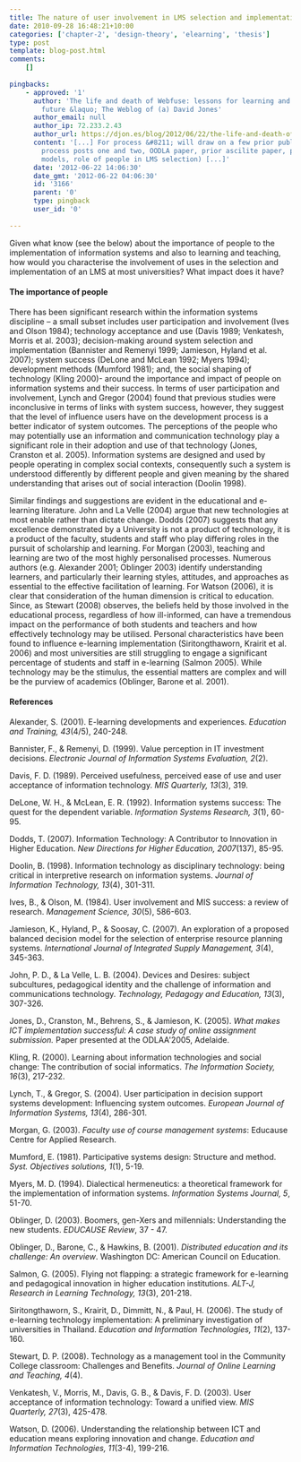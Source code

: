 ```yaml
---
title: The nature of user involvement in LMS selection and implementation
date: 2010-09-28 16:48:21+10:00
categories: ['chapter-2', 'design-theory', 'elearning', 'thesis']
type: post
template: blog-post.html
comments:
    []
    
pingbacks:
    - approved: '1'
      author: 'The life and death of Webfuse: lessons for learning and leading into the
        future &laquo; The Weblog of (a) David Jones'
      author_email: null
      author_ip: 72.233.2.43
      author_url: https://djon.es/blog/2012/06/22/the-life-and-death-of-webfuse-lessons-for-learning-and-leading-into-the-future/
      content: '[...] For process &#8211; will draw on a few prior publications (thesis-base
        process posts one and two, OODLA paper, prior ascilite paper, posts (procurement
        models, role of people in LMS selection) [...]'
      date: '2012-06-22 14:06:30'
      date_gmt: '2012-06-22 04:06:30'
      id: '3166'
      parent: '0'
      type: pingback
      user_id: '0'
    
---
```

Given what know (see the below) about the importance of people to the implementation of information systems and also to learning and teaching, how would you characterise the involvement of uses in the selection and implementation of an LMS at most universities? What impact does it have?

#### The importance of people

There has been significant research within the information systems discipline – a small subset includes user participation and involvement (Ives and Olson 1984); technology acceptance and use (Davis 1989; Venkatesh, Morris et al. 2003); decision-making around system selection and implementation (Bannister and Remenyi 1999; Jamieson, Hyland et al. 2007); system success (DeLone and McLean 1992; Myers 1994); development methods (Mumford 1981); and, the social shaping of technology (Kling 2000)- around the importance and impact of people on information systems and their success. In terms of user participation and involvement, Lynch and Gregor (2004) found that previous studies were inconclusive in terms of links with system success, however, they suggest that the level of influence users have on the development process is a better indicator of system outcomes. The perceptions of the people who may potentially use an information and communication technology play a significant role in their adoption and use of that technology (Jones, Cranston et al. 2005). Information systems are designed and used by people operating in complex social contexts, consequently such a system is understood differently by different people and given meaning by the shared understanding that arises out of social interaction (Doolin 1998).

Similar findings and suggestions are evident in the educational and e-learning literature. John and La Velle (2004) argue that new technologies at most enable rather than dictate change. Dodds (2007) suggests that any excellence demonstrated by a University is not a product of technology, it is a product of the faculty, students and staff who play differing roles in the pursuit of scholarship and learning. For Morgan (2003), teaching and learning are two of the most highly personalised processes. Numerous authors (e.g. Alexander 2001; Oblinger 2003) identify understanding learners, and particularly their learning styles, attitudes, and approaches as essential to the effective facilitation of learning. For Watson (2006), it is clear that consideration of the human dimension is critical to education. Since, as Stewart (2008) observes, the beliefs held by those involved in the educational process, regardless of how ill-informed, can have a tremendous impact on the performance of both students and teachers and how effectively technology may be utilised. Personal characteristics have been found to influence e-learning implementation (Siritongthaworn, Krairit et al. 2006) and most universities are still struggling to engage a significant percentage of students and staff in e-learning (Salmon 2005). While technology may be the stimulus, the essential matters are complex and will be the purview of academics (Oblinger, Barone et al. 2001).

#### References

Alexander, S. (2001). E-learning developments and experiences. _Education and Training, 43_(4/5), 240-248.

Bannister, F., & Remenyi, D. (1999). Value perception in IT investment decisions. _Electronic Journal of Information Systems Evaluation, 2_(2).

Davis, F. D. (1989). Perceived usefulness, perceived ease of use and user acceptance of information technology. _MIS Quarterly, 13_(3), 319.

DeLone, W. H., & McLean, E. R. (1992). Information systems success: The quest for the dependent variable. _Information Systems Research, 3_(1), 60-95.

Dodds, T. (2007). Information Technology: A Contributor to Innovation in Higher Education. _New Directions for Higher Education, 2007_(137), 85-95.

Doolin, B. (1998). Information technology as disciplinary technology: being critical in interpretive research on information systems. _Journal of Information Technology, 13_(4), 301-311.

Ives, B., & Olson, M. (1984). User involvement and MIS success: a review of research. _Management Science, 30_(5), 586-603.

Jamieson, K., Hyland, P., & Soosay, C. (2007). An exploration of a proposed balanced decision model for the selection of enterprise resource planning systems. _International Journal of Integrated Supply Management, 3_(4), 345-363.

John, P. D., & La Velle, L. B. (2004). Devices and Desires: subject subcultures, pedagogical identity and the challenge of information and communications technology. _Technology, Pedagogy and Education, 13_(3), 307-326.

Jones, D., Cranston, M., Behrens, S., & Jamieson, K. (2005). _What makes ICT implementation successful: A case study of online assignment submission._ Paper presented at the ODLAA'2005, Adelaide.

Kling, R. (2000). Learning about information technologies and social change: The contribution of social informatics. _The Information Society, 16_(3), 217-232.

Lynch, T., & Gregor, S. (2004). User participation in decision support systems development: Influencing system outcomes. _European Journal of Information Systems, 13_(4), 286-301.

Morgan, G. (2003). _Faculty use of course management systems_: Educause Centre for Applied Research.

Mumford, E. (1981). Participative systems design: Structure and method. _Syst. Objectives solutions, 1_(1), 5-19.

Myers, M. D. (1994). Dialectical hermeneutics: a theoretical framework for the implementation of information systems. _Information Systems Journal, 5_, 51-70.

Oblinger, D. (2003). Boomers, gen-Xers and millennials: Understanding the new students. _EDUCAUSE Review_, 37 - 47.

Oblinger, D., Barone, C., & Hawkins, B. (2001). _Distributed education and its challenge: An overview_. Washington DC: American Council on Education.

Salmon, G. (2005). Flying not flapping: a strategic framework for e-learning and pedagogical innovation in higher education institutions. _ALT-J, Research in Learning Technology, 13_(3), 201-218.

Siritongthaworn, S., Krairit, D., Dimmitt, N., & Paul, H. (2006). The study of e-learning technology implementation: A preliminary investigation of universities in Thailand. _Education and Information Technologies, 11_(2), 137-160.

Stewart, D. P. (2008). Technology as a management tool in the Community College classroom: Challenges and Benefits. _Journal of Online Learning and Teaching, 4_(4).

Venkatesh, V., Morris, M., Davis, G. B., & Davis, F. D. (2003). User acceptance of information technology: Toward a unified view. _MIS Quarterly, 27_(3), 425-478.

Watson, D. (2006). Understanding the relationship between ICT and education means exploring innovation and change. _Education and Information Technologies, 11_(3-4), 199-216.